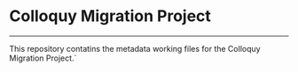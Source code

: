 # Colloquy Migration Project

---

This repository contatins the metadata working files for the Colloquy Migration Project.`
